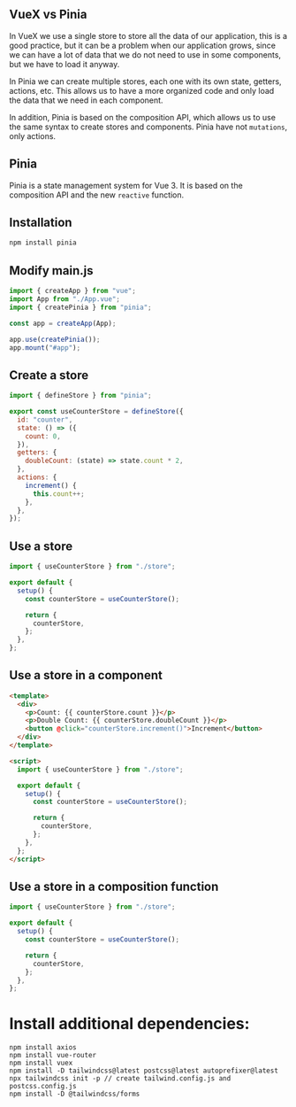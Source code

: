 ## VueX vs Pinia

In VueX we use a single store to store all the data of our application, this is a good practice, but it can be a problem when our application grows, since we can have a lot of data that we do not need to use in some components, but we have to load it anyway.

In Pinia we can create multiple stores, each one with its own state, getters, actions, etc. This allows us to have a more organized code and only load the data that we need in each component.

In addition, Pinia is based on the composition API, which allows us to use the same syntax to create stores and components.
Pinia have not `mutations`, only actions.

## Pinia

Pinia is a state management system for Vue 3. It is based on the composition API and the new `reactive` function.

## Installation

```bash
npm install pinia
```

## Modify main.js

```js
import { createApp } from "vue";
import App from "./App.vue";
import { createPinia } from "pinia";

const app = createApp(App);

app.use(createPinia());
app.mount("#app");
```

## Create a store

```js
import { defineStore } from "pinia";

export const useCounterStore = defineStore({
  id: "counter",
  state: () => ({
    count: 0,
  }),
  getters: {
    doubleCount: (state) => state.count * 2,
  },
  actions: {
    increment() {
      this.count++;
    },
  },
});
```

## Use a store

```js
import { useCounterStore } from "./store";

export default {
  setup() {
    const counterStore = useCounterStore();

    return {
      counterStore,
    };
  },
};
```

## Use a store in a component

```html
<template>
  <div>
    <p>Count: {{ counterStore.count }}</p>
    <p>Double Count: {{ counterStore.doubleCount }}</p>
    <button @click="counterStore.increment()">Increment</button>
  </div>
</template>

<script>
  import { useCounterStore } from "./store";

  export default {
    setup() {
      const counterStore = useCounterStore();

      return {
        counterStore,
      };
    },
  };
</script>
```

## Use a store in a composition function

```js
import { useCounterStore } from "./store";

export default {
  setup() {
    const counterStore = useCounterStore();

    return {
      counterStore,
    };
  },
};
```

# Install additional dependencies:

    npm install axios
    npm install vue-router
    npm install vuex
    npm install -D tailwindcss@latest postcss@latest autoprefixer@latest
    npx tailwindcss init -p // create tailwind.config.js and postcss.config.js
    npm install -D @tailwindcss/forms
